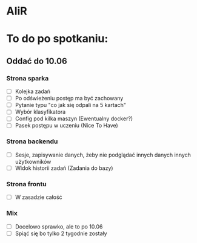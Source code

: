 # AIiR

# To do po spotkaniu:
## Oddać do 10.06
### Strona sparka
- [ ] Kolejka zadań
- [ ] Po odświeżeniu postęp ma być zachowany
- [ ] Pytanie typu "co jak się odpali na 5 kartach"
- [ ] Wybór klasyfikatora
- [ ] Config pod kilka maszyn (Ewentualny docker?)
- [ ] Pasek postępu w uczeniu (Nice To Have)
### Strona backendu
- [ ] Sesje, zapisywanie danych, żeby nie podglądać innych danych innych użytkowników
- [ ] Widok historii zadań (Zadania do bazy)
### Strona frontu
- [ ] W zasadzie całość
### Mix
- [ ] Docelowo sprawko, ale to po 10.06
- [ ] Spiąć się bo tylko 2 tygodnie zostały
